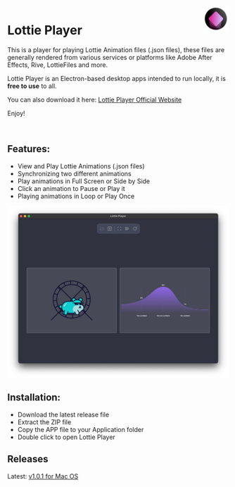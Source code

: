 <br/>
<img src="images/lottieplayer-icon-min.png" alt="Lottie Player App Icon" width="60" align="right" />

# Lottie Player

This is a player for playing Lottie Animation files (.json files), these files are generally rendered from various services or  platforms like Adobe After Effects, Rive, LottieFiles and more.

Lottie Player is an Electron-based desktop apps intended to run locally, it is **free to use** to all.

You can also download it here: <a href="https://lottieplayer.com" target="_blank">Lottie Player Official Website</a>

Enjoy!

<br/>

## Features:

 - View and Play Lottie Animations (.json files)
 - Synchronizing two different animations
 - Play animations in Full Screen or Side by Side
 - Click an animation to Pause or Play it
 - Playing animations in Loop or Play Once

![Lottie Player v1.0.0 Mac OS Screenshot](images/lottie-player_v1.0.0-min.png)

## Installation:

 - Download the latest release file
 - Extract the ZIP file
 - Copy the APP file to your Application folder
 - Double click to open Lottie Player

## Releases

Latest: [v1.0.1 for Mac OS](https://github.com/Adir-SL/LottiePlayer/releases/download/v1.0.0/Lottie-Player-mac_v1.0.1.zip)